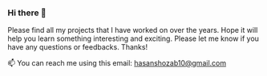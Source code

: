 ### Hi there 👋

Please find all my projects that I have worked on over the years. Hope it will help you learn something interesting and exciting. Please let me know if you have any questions or feedbacks. Thanks!

📫 You can reach me using this email: hasanshozab10@gmail.com


<!--
**ShozabAbidi10/ShozabAbidi10** is a ✨ _special_ ✨ repository because its `README.md` (this file) appears on your GitHub profile.

Here are some ideas to get you started:


- 🔭 I am currently working in the area of Robotics, specially in the domain of Mobile Robots, Autonomous Navigation, SLAM, Motion Planning, Computer Vision, and Mixed Reality.
- 🌱 I am currently using the Robot Operating System (ROS) to design the software architecture for various Robotics Applications.
- 👯 I  profecient in Programming languages such as Python, C++, C#, and MATLAB.
- ⚡ I have worked with DJI Tello Drone, Hololens 2, Miro Robot, Pepper Robot, Baxter Robotm, Leap motion controller.

- You can find my Resume for [here!](https://drive.google.com/file/d/1f06BbIO8YAK1tZbfNAfqStNA3YXRQAkw/view?usp=sharing)

-->

